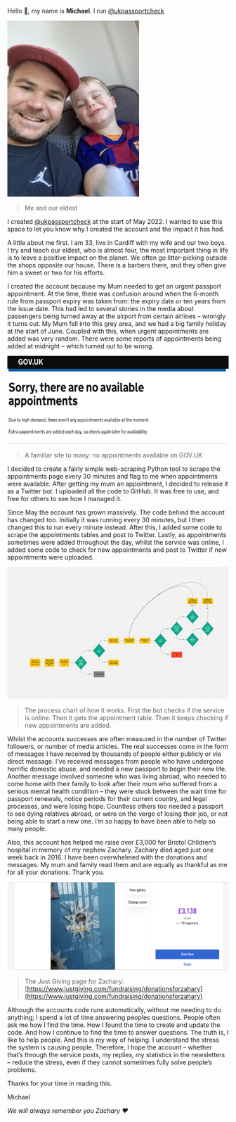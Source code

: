 Hello 👋, my name is **Michael**. I run [@ukpassportcheck](twitter.com/ukpassportcheck)

<img src="img/me.jpeg" height=400>

> Me and our eldest

I created [@ukpassportcheck](twitter.com/ukpassportcheck) at the start of May 2022. I wanted to use this space to let you know why I created the account and the impact it has had.

A little about me first. I am 33, live in Cardiff with my wife and our two boys. I try and teach our eldest, who is almost four, the most important thing in life is to leave a positive impact on the planet. We often go litter-picking outside the shops opposite our house. There is a barbers there, and they often give him a sweet or two for his efforts. 

I created the account because my Mum needed to get an urgent passport appointment. At the time, there was confusion around when the 6-month rule from passport expiry was taken from: the expiry date or ten years from the issue date. This had led to several stories in the media about passengers being turned away at the airport from certain airlines – wrongly it turns out. My Mum fell into this grey area, and we had a big family holiday at the start of June. Coupled with this, when urgent appointments are added was very random. There were some reports of appointments being added at midnight – which turned out to be wrong.

<img src="img/no_apps.png" height=200>

> A familiar site to many: no appointments available on GOV.UK

I decided to create a fairly simple web-scraping Python tool to scrape the appointments page every 30 minutes and flag to me when appointments were available. After getting my mum an appointment, I decided to release it as a Twitter bot. I uploaded all the code to GitHub. It was free to use, and free for others to see how I managed it.

Since May the account has grown massively. The code behind the account has changed too. Initially it was running every 30 minutes, but I then changed this to run every minute instead. After this, I added some code to scrape the appointments tables and post to Twitter. Lastly, as appointments sometimes were added throughout the day, whilst the service was online, I added some code to check for new appointments and post to Twitter if new appointments were uploaded.

<img src="img/process.png" height=300>

> The process chart of how it works. First the bot checks if the service is online. Then it gets the appointment table. Then it keeps checking if new appointments are added.

Whilst the accounts successes are often measured in the number of Twitter followers, or number of media articles. The real successes come in the form of messages I have received by thousands of people either publicly or via direct message. I’ve received messages from people who have undergone horrific domestic abuse, and needed a new passport to begin their new life. Another message involved someone who was living abroad, who needed to come home with their family to look after their mum who suffered from a serious mental health condition – they were stuck between the wait time for passport renewals, notice periods for their current country, and legal processes, and were losing hope. Countless others too needed a passport to see dying relatives abroad, or were on the verge of losing their job, or not being able to start a new one. I’m so happy to have been able to help so many people.

Also, this account has helped me raise over £3,000 for Bristol Children’s hospital in memory of my nephew Zachary. Zachary died aged just one week back in 2016. I have been overwhelmed with the donations and messages. My mum and family read them and are equally as thankful as me for all your donations. Thank you.

<img src="img/justgiving.png" height=200>

> The Just Giving page for Zachary: [https://www.justgiving.com/fundraising/donationsforzahary](https://www.justgiving.com/fundraising/donationsforzahary)

Although the accounts code runs automatically, without me needing to do anything; I spend a lot of time answering peoples questions. People often ask me how I find the time. How I found the time to create and update the code. And how I continue to find the time to answer questions. The truth is, I like to help people. And this is my way of helping. I understand the stress the system is causing people. Therefore, I hope the account – whether that’s through the service posts, my replies, my statistics in the newsletters – reduce the stress, even if they cannot sometimes fully solve people’s problems.

Thanks for your time in reading this.

Michael

_We will always remember you Zachary ❤️_







